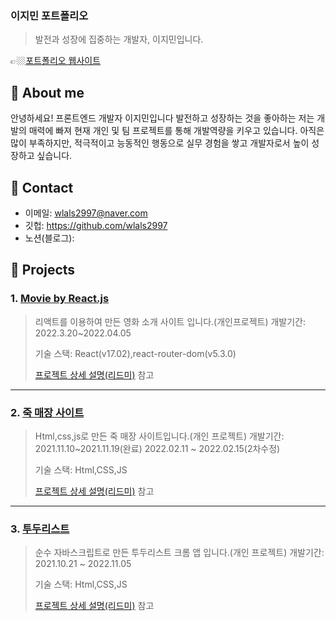 
### 이지민 포트폴리오
> 발전과 성장에 집중하는 개발자, 이지민입니다.

👉🏼[포트폴리오 웹사이트]( https://wlals2997.github.io/portfolio/)

## :pushpin: About me
안녕하세요! 프론트엔드 개발자 이지민입니다
발전하고 성장하는 것을 좋아하는 저는 개발의 매력에 빠져 현재 개인 및 팀 프로젝트를 통해 개발역량을 키우고 있습니다.
아직은 많이 부족하지만, 적극적이고 능동적인 행동으로 실무 경험을 쌓고 개발자로서 높이 성장하고 싶습니다.

## :pushpin: Contact
- 이메일: wlals2997@naver.com
- 깃헙: https://github.com/wlals2997
- 노션(블로그):

## :pushpin: Projects
### 1. [Movie by React.js](https://wlals2997.github.io/react-for-beginners/)
> 리액트를 이용하여 만든 영화 소개 사이트 입니다.(개인프로젝트)
> 개발기간: 2022.3.20~2022.04.05
>
>기술 스택:
> React(v17.02),react-router-dom(v5.3.0)
>
>[프로젝트 상세 설명(리드미)](https://github.com/wlals2997/react-for-beginners/tree/master) 참고

---

### 2. [죽 매장 사이트](https://wlals2997.github.io/HEEJUK//)
> Html,css,js로 만든 죽 매장 사이트입니다.(개인 프로젝트)
> 개발기간: 2021.11.10~2021.11.19(완료)
>2022.02.11 ~ 2022.02.15(2차수정)
>
>기술 스택:
> Html,CSS,JS
>
>[프로젝트 상세 설명(리드미)](https://github.com/wlals2997/HEEJUK) 참고

---

### 3. [투두리스트](https://wlals2997.github.io/MyTODO/)
> 순수 자바스크립트로 만든 투두리스트 크롬 앱 입니다.(개인 프로젝트)
> 개발기간: 2021.10.21 ~ 2022.11.05
>
>기술 스택:
> Html,CSS,JS
>
>[프로젝트 상세 설명(리드미)](https://github.com/wlals2997/MyTODO) 참고

